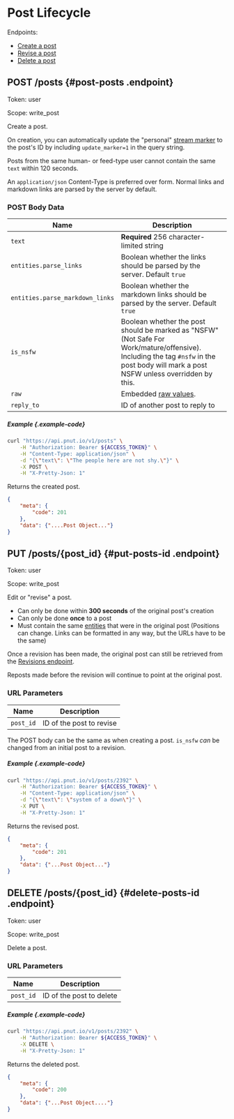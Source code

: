 # Post Lifecycle

Endpoints:

* [Create a post](#post-posts)
* [Revise a post](#put-posts-id)
* [Delete a post](#delete-posts-id)


## <span class="method method-post">POST</span> /posts {#post-posts .endpoint}

Token: <span class="endpoint-meta">user</span>

Scope: <span class="endpoint-meta">write_post</span>

Create a post.

On creation, you can automatically update the "personal" [stream marker](../stream-marker#post-markers) to the post's ID by including `update_marker=1` in the query string.

Posts from the same human- or feed-type user cannot contain the same `text` within 120 seconds.

An `application/json` Content-Type is preferred over form. Normal links and markdown links are parsed by the server by default.

### POST Body Data

Name|Description
-|-
`text`|__Required__ 256 character-limited string
`entities.parse_links`|Boolean whether the links should be parsed by the server. Default `true`
`entities.parse_markdown_links`|Boolean whether the markdown links should be parsed by the server. Default `true`
`is_nsfw`|Boolean whether the post should be marked as "NSFW" (Not Safe For Work/mature/offensive). Including the tag `#nsfw` in the post body will mark a post NSFW unless overridden by this.
`raw`|Embedded [raw values](/docs/implementation/raw).
`reply_to`|ID of another post to reply to

##### Example {.example-code}

```bash
curl "https://api.pnut.io/v1/posts" \
    -H "Authorization: Bearer ${ACCESS_TOKEN}" \
    -H "Content-Type: application/json" \
    -d "{\"text\": \"The people here are not shy.\"}" \
    -X POST \
    -H "X-Pretty-Json: 1"
```

Returns the created post.

```json
{
    "meta": {
        "code": 201
    },
    "data": {"....Post Object..."}
}
```


## <span class="method method-put">PUT</span> /posts/<span class="call-param">{post_id}</span> {#put-posts-id .endpoint}

Token: <span class="endpoint-meta">user</span>

Scope: <span class="endpoint-meta">write_post</span>

Edit or "revise" a post.

* Can only be done within __300 seconds__ of the original post's creation
* Can only be done __once__ to a post
* Must contain the same [entities](../../implementation/entities) that were in the original post (Positions can change. Links can be formatted in any way, but the URLs have to be the same)

Once a revision has been made, the original post can still be retrieved from the [Revisions endpoint](lookup#get-posts-id-revisions).

Reposts made before the revision will continue to point at the original post.

### URL Parameters

Name|Description
-|-
`post_id`|ID of the post to revise

The POST body can be the same as when creating a post. `is_nsfw` *can* be changed from an initial post to a revision.

##### Example {.example-code}

```bash
curl "https://api.pnut.io/v1/posts/2392" \
    -H "Authorization: Bearer ${ACCESS_TOKEN}" \
    -H "Content-Type: application/json" \
    -d "{\"text\": \"system of a down\"}" \
    -X PUT \
    -H "X-Pretty-Json: 1"
```

Returns the revised post.

```json
{
    "meta": {
        "code": 201
    },
    "data": {"...Post Object..."}
}
```


## <span class="method method-delete">DELETE</span> /posts/<span class="call-param">{post_id}</span> {#delete-posts-id .endpoint}

Token: <span class="endpoint-meta">user</span>

Scope: <span class="endpoint-meta">write_post</span>

Delete a post.

### URL Parameters

Name|Description
-|-
`post_id`|ID of the post to delete

##### Example {.example-code}

```bash
curl "https://api.pnut.io/v1/posts/2392" \
    -H "Authorization: Bearer ${ACCESS_TOKEN}" \
    -X DELETE \
    -H "X-Pretty-Json: 1"
```

Returns the deleted post.

```json
{
    "meta": {
        "code": 200
    },
    "data": {"...Post Object...."}
}
```
